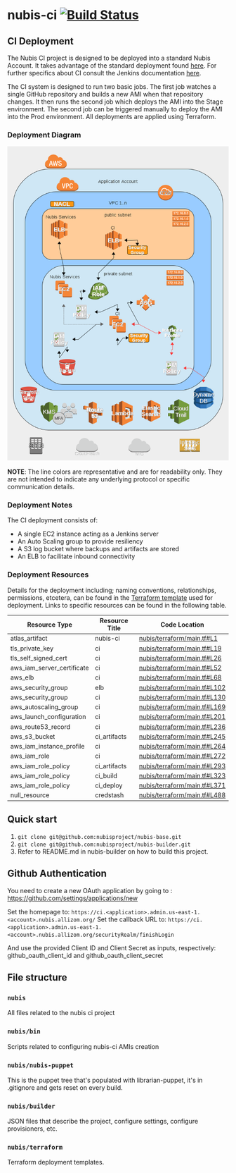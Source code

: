 # nubis-ci [![Build Status](https://travis-ci.org/nubisproject/nubis-ci.svg?branch=master)](https://travis-ci.org/nubisproject/nubis-ci)

## CI Deployment

The Nubis CI project is designed to be deployed into a standard Nubis Account.
It takes advantage of the standard deployment found [here](https://github.com/nubisproject/nubis-docs/blob/master/DEPLOYMENT_OVERVIEW.md).
For further specifics about CI consult the Jenkins documentation [here](https://jenkins.io/doc/).

The CI system is designed to run two basic jobs. The first job watches a single
GitHub repository and builds a new AMI when that repository changes. It then
runs the second job which deploys the AMI into the Stage environment. The second
job can be triggered manually to deploy the AMI into the Prod environment. All
deployments are applied using Terraform.

### Deployment Diagram

![Deployment Diagram](media/Nubis_CI_Diagram.png "Deployment Diagram")

**NOTE**: The line colors are representative and are for readability only. They
are not intended to indicate any underlying protocol or specific communication
details.

### Deployment Notes

The CI deployment consists of:

- A single EC2 instance acting as a Jenkins server
- An Auto Scaling group to provide resiliency
- A S3 log bucket where backups and artifacts are stored
- An ELB to facilitate inbound connectivity

### Deployment Resources

Details for the deployment including; naming conventions, relationships,
permissions, etcetera, can be found in the [Terraform template](nubis/terraform/main.tf)
used for deployment. Links to specific resources can be found in the following
table.

|Resource Type|Resource Title|Code Location|
|-------------|--------------|-------------|
|atlas_artifact|nubis-ci|[nubis/terraform/main.tf#L1](nubis/terraform/main.tf#L1)|
|tls_private_key|ci|[nubis/terraform/main.tf#L19](nubis/terraform/main.tf#L19)|
|tls_self_signed_cert|ci|[nubis/terraform/main.tf#L26](nubis/terraform/main.tf#L26)|
|aws_iam_server_certificate|ci|[nubis/terraform/main.tf#L52](nubis/terraform/main.tf#L52)|
|aws_elb|ci|[nubis/terraform/main.tf#L68](nubis/terraform/main.tf#L68)|
|aws_security_group|elb|[nubis/terraform/main.tf#L102](nubis/terraform/main.tf#L102)|
|aws_security_group|ci|[nubis/terraform/main.tf#L130](nubis/terraform/main.tf#L130)|
|aws_autoscaling_group|ci|[nubis/terraform/main.tf#L169](nubis/terraform/main.tf#L169)|
|aws_launch_configuration|ci|[nubis/terraform/main.tf#L201](nubis/terraform/main.tf#L201)|
|aws_route53_record|ci|[nubis/terraform/main.tf#L236](nubis/terraform/main.tf#L236)|
|aws_s3_bucket|ci_artifacts|[nubis/terraform/main.tf#L245](nubis/terraform/main.tf#L245)|
|aws_iam_instance_profile|ci|[nubis/terraform/main.tf#L264](nubis/terraform/main.tf#L264)|
|aws_iam_role|ci|[nubis/terraform/main.tf#L272](nubis/terraform/main.tf#L272)|
|aws_iam_role_policy|ci_artifacts|[nubis/terraform/main.tf#L293](nubis/terraform/main.tf#L293)|
|aws_iam_role_policy|ci_build|[nubis/terraform/main.tf#L323](nubis/terraform/main.tf#L323)|
|aws_iam_role_policy|ci_deploy|[nubis/terraform/main.tf#L371](nubis/terraform/main.tf#L371)|
|null_resource|credstash|[nubis/terraform/main.tf#L488](nubis/terraform/main.tf#L488)|

## Quick start

1. `git clone git@github.com:nubisproject/nubis-base.git`
2. `git clone git@github.com:nubisproject/nubis-builder.git`
3. Refer to README.md in nubis-builder on how to build this project.

## Github Authentication

You need to create a new OAuth application by going to : <https://github.com/settings/applications/new>

Set the homepage to:
`https://ci.<application>.admin.us-east-1.<account>.nubis.allizom.org/`
Set the callback URL to:
`https://ci.<application>.admin.us-east-1.<account>.nubis.allizom.org/securityRealm/finishLogin`

And use the provided Client ID and Client Secret as inputs, respectively:
github_oauth_client_id and github_oauth_client_secret

## File structure

### `nubis`

All files related to the nubis ci project

### `nubis/bin`

Scripts related to configuring nubis-ci AMIs creation

### `nubis/nubis-puppet`

This is the puppet tree that's populated with librarian-puppet, it's in
.gitignore and gets reset on every build.

### `nubis/builder`

JSON files that describe the project, configure settings, configure
provisioners, etc.

### `nubis/terraform`

Terraform deployment templates.

